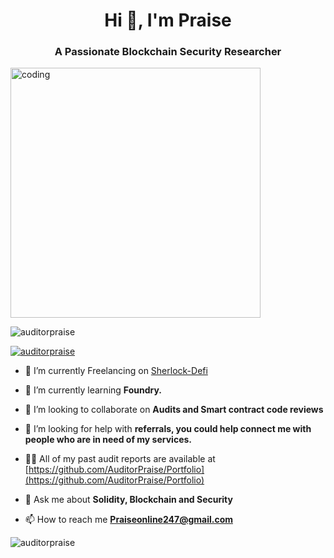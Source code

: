 

<h1 align="center">Hi 👋, I'm Praise</h1>
<h3 align="center">A Passionate Blockchain Security Researcher</h3>

<img align="center" alt="coding" width="400" src="https://media.tenor.com/NOYF3f82b_gAAAAC/programmer.gif">

<p align="left"> <img src="https://komarev.com/ghpvc/?username=auditorpraise&label=Profile%20views&color=0e75b6&style=flat" alt="auditorpraise" /> </p>

<p align="left"> <a href="https://github.com/ryo-ma/github-profile-trophy"><img src="https://github-profile-trophy.vercel.app/?username=auditorpraise" alt="auditorpraise" /></a> </p>

- 🔭 I’m currently Freelancing on [Sherlock-Defi](https://audits.sherlock.xyz/contests)

- 🌱 I’m currently learning **Foundry.**

- 👯 I’m looking to collaborate on **Audits and Smart contract code reviews**

- 🤝 I’m looking for help with **referrals, you could help connect me with people who are in need of my services.**

- 👨‍💻 All of my past audit reports are available at [https://github.com/AuditorPraise/Portfolio](https://github.com/AuditorPraise/Portfolio)

- 💬 Ask me about **Solidity, Blockchain and Security**

- 📫 How to reach me **Praiseonline247@gmail.com**


<p align="left">
</p>

<p><img align="center" src="https://github-readme-streak-stats.herokuapp.com/?user=auditorpraise&" alt="auditorpraise" /></p>

<!--
**AuditorPraise/AuditorPraise** is a ✨ _special_ ✨ repository because its `README.md` (this file) appears on your GitHub profile.

Here are some ideas to get you started:

- 🔭 I’m currently working on ...
- 🌱 I’m currently learning ...
- 👯 I’m looking to collaborate on ...
- 🤔 I’m looking for help with ...
- 💬 Ask me about ...
- 📫 How to reach me: ...
- 😄 Pronouns: ...
- ⚡ Fun fact: ...
-->
